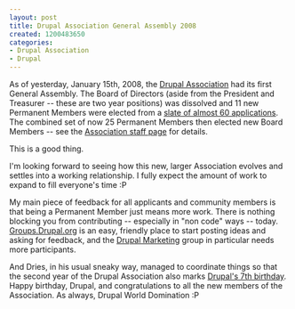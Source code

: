 ```yaml
--- 
layout: post
title: Drupal Association General Assembly 2008
created: 1200483650
categories: 
- Drupal Association
- Drupal
---
```

<p>As of yesterday, January 15th, 2008, the <a href="http://association.drupal.org">Drupal Association</a> had its first General Assembly. The Board of Directors (aside from the President and Treasurer -- these are two year positions) was dissolved and 11 new Permanent Members were elected from a <a href="http://buytaert.net/applications/applications">slate of almost 60 applications</a>. The combined set of now 25 Permanent Members then elected new Board Members -- see the <a href="http://association.drupal.org/about/staff">Association staff page</a> for details.</p>

<p>This is a good thing.</p>

<p>I'm looking forward to seeing how this new, larger Association evolves and settles into a working relationship. I fully expect the amount of work to expand to fill everyone's time :P</p>

<p>My main piece of feedback for all applicants and community members is that being a Permanent Member just means more work. There is nothing blocking you from contributing -- especially in "non code" ways -- today. <a href="http://groups.drupal.org">Groups.Drupal.org</a> is an easy, friendly place to start posting ideas and asking for feedback, and the <a href="http://groups.drupal.org/drupal-marketing">Drupal Marketing</a> group in particular needs more participants.</p>

<p>And Dries, in his usual sneaky way, managed to coordinate things so that the second year of the Drupal Association also marks <a href="http://buytaert.net/happy-seventh-birthday-drupal">Drupal's 7th birthday</a>. Happy birthday, Drupal, and congratulations to all the new members of the Association. As always, Drupal World Domination :P</p>
<!--break-->
